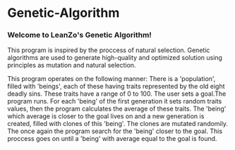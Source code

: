 # Genetic-Algorithm
### Welcome to LeanZo's Genetic Algorithm! 

This program is inspired by the proccess of natural selection. Genetic algorithms are used to generate high-quality and optimized solution using principles as mutation and natural selection.

This program operates on the following manner: There is a 'population', filled with 'beings', each of these having traits represented by the old eight deadly sins. These traits have a range of 0 to 100. The user sets a goal.The program runs. For each 'being' of the first generation it sets random traits values, then the program calculates the average of these traits. The 'being' which average is closer to the goal lives on and a new generation is created, filled with clones of this 'being'. The clones are mutated randomily. The once again the program search for the 'being' closer to the goal. This proccess goes on until a 'being' with average equal to the goal is found.
